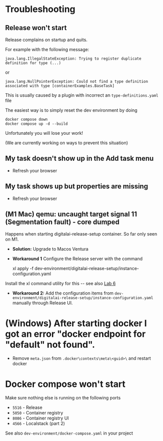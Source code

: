 # Troubleshooting

## Release won't start

Release complains on startup and quits.

For example with the following message:

```
java.lang.IllegalStateException: Trying to register duplicate definition for type (...)
```

or

```
java.lang.NullPointerException: Could not find a type definition associated with type [containerExamples.BaseTask]
```

This is usually caused by a plugin with incorrect an `type-definitions.yaml` file

The easiest way is to simply reset the dev environment by doing

    docker compose down
    docker compose up -d --build

Unfortunately you will lose your work!

(We are currently working on ways to prevent this situation)

## My task doesn't show up in the Add task menu

* Refresh your browser

## My task shows up but properties are missing

* Refresh your browser

## (M1 Mac) qemu: uncaught target signal 11 (Segmentation fault) - core dumped

Happens when starting digitalai-release-setup container. So far only seen on M1.

* **Solution:** Upgrade to Macos Ventura

* **Workaround 1** Configure the Release server with the command 

  xl apply -f dev-environment/digitalai-release-setup/instance-configuration.yaml

Install the xl command utility for this -- see also [Lab 6](part-3/lab-6-prepare-for-kubernetes.md#set-up-the-xl-client)

* **Workaround 2:** Add the configuration items from `dev-environment/digitalai-release-setup/instance-configuration.yaml` manually through Release UI. 

# (Windows) After starting docker I got an error "docker endpoint for "default" not found". 

* Remove `meta.json` from `.docker\contexts\meta\<guid>\` and restart docker

# Docker compose won't start

Make sure nothing else is running on the following ports

* `5516` - Release
* `5050` - Container registry
* `8086` - Container registry UI
* `4566` - Localstack (part 2)

See also `dev-environment/docker-compose.yaml` in your project


